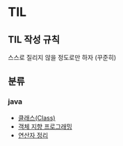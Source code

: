 # TIL
## TIL 작성 규칙
스스로 질리지 않을 정도로만 하자 (꾸준히)

## 분류
### java

* [클래스(Class)](https://github.com/MobyDIck-H/TIL/JAVA/Class.git)
* [객체 지향 프로그래밍](https://github.com/MobyDIck-H/TIL//JAVA/OOP.md)
* [연산자 정리](https://github.com/MobyDIck-H/TIL//Java/Operator.md)
